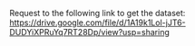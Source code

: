 Request to the following link to get the dataset: 
https://drive.google.com/file/d/1A19k1Lol-jJT6-DUDYiXPRuYq7RT28Dp/view?usp=sharing
